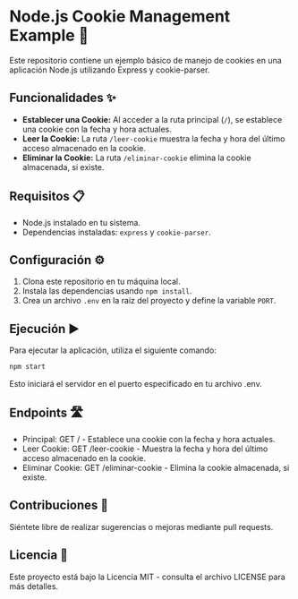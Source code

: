 # Node.js Cookie Management Example 🍪

Este repositorio contiene un ejemplo básico de manejo de cookies en una aplicación Node.js utilizando Express y cookie-parser.

## Funcionalidades ✨

- **Establecer una Cookie:** Al acceder a la ruta principal (`/`), se establece una cookie con la fecha y hora actuales.
- **Leer la Cookie:** La ruta `/leer-cookie` muestra la fecha y hora del último acceso almacenado en la cookie.
- **Eliminar la Cookie:** La ruta `/eliminar-cookie` elimina la cookie almacenada, si existe.

## Requisitos 📋

- Node.js instalado en tu sistema.
- Dependencias instaladas: `express` y `cookie-parser`.

## Configuración ⚙️

1. Clona este repositorio en tu máquina local.
2. Instala las dependencias usando `npm install`.
3. Crea un archivo `.env` en la raíz del proyecto y define la variable `PORT`.

## Ejecución ▶️

Para ejecutar la aplicación, utiliza el siguiente comando:

```bash
npm start
```

Esto iniciará el servidor en el puerto especificado en tu archivo .env.

## Endpoints 🛣️
- Principal: GET / - Establece una cookie con la fecha y hora actuales.
- Leer Cookie: GET /leer-cookie - Muestra la fecha y hora del último acceso almacenado en la cookie.
- Eliminar Cookie: GET /eliminar-cookie - Elimina la cookie almacenada, si existe.

## Contribuciones 🤝
Siéntete libre de realizar sugerencias o mejoras mediante pull requests.

## Licencia 📄
Este proyecto está bajo la Licencia MIT - consulta el archivo LICENSE para más detalles.
